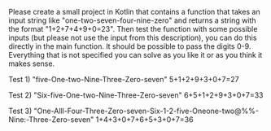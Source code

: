 Please create a small project in Kotlin that contains a function that takes an input string like "one-two-seven-four-nine-zero" 
and returns a string with the format "1+2+7+4+9+0=23".
Then test the function with some possible inputs (but please not use the input from this description), 
you can do this directly in the main function. It should be possible to pass the digits 0-9. 
Everything that is not specified you can solve as you like it or as you think it makes sense.


Test 1)
"five-One-two-Nine-Three-Zero-seven"
5+1+2+9+3+0+7=27

Test 2)
"Six-five-One-two-Nine-Three-Zero-seven"
6+5+1+2+9+3+0+7=33

Test 3)
"One-Alll-Four-Three-Zero-seven-Six-1-2-five-Oneone-two@%%-Nine:-Three-Zero-seven"
1+4+3+0+7+6+5+3+0+7=36